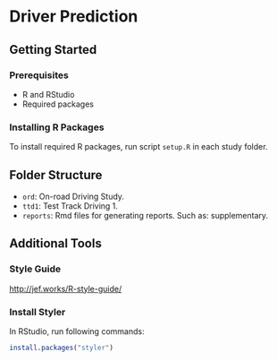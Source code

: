 # Driver Prediction

## Getting Started
### Prerequisites
- R and RStudio
- Required packages

### Installing R Packages
To install required R packages, run script `setup.R` in each study folder.

## Folder Structure
- `ord`: On-road Driving Study.
- `ttd1`: Test Track Driving 1.
- `reports`: Rmd files for generating reports. Such as: supplementary.

## Additional Tools
### Style Guide
http://jef.works/R-style-guide/

### Install Styler
In RStudio, run following commands:
```r
install.packages("styler")
```